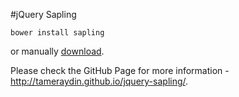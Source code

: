 #jQuery Sapling

```console
bower install sapling
```
or manually [download](https://github.com/tameraydin/jquery-sapling/archive/master.zip).

Please check the GitHub Page for more information - http://tameraydin.github.io/jquery-sapling/.
